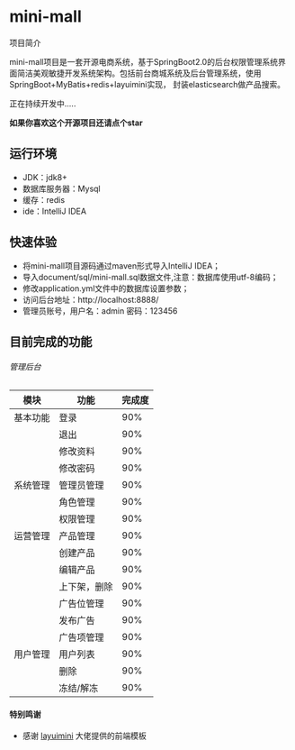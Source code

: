 # mini-mall

项目简介

mini-mall项目是一套开源电商系统，基于SpringBoot2.0的后台权限管理系统界面简洁美观敏捷开发系统架构。包括前台商城系统及后台管理系统，使用SpringBoot+MyBatis+redis+layuimini实现，
封装elasticsearch做产品搜索。


正在持续开发中.....

**如果你喜欢这个开源项目还请点个star**





## 运行环境

* JDK：jdk8+
* 数据库服务器：Mysql
* 缓存：redis
* ide：IntelliJ IDEA

## 快速体验

* 将mini-mall项目源码通过maven形式导入IntelliJ IDEA；
* 导入document/sql/mini-mall.sql数据文件,注意：数据库使用utf-8编码；
* 修改application.yml文件中的数据库设置参数；
* 访问后台地址：http://localhost:8888/
* 管理员账号，用户名：admin 密码：123456

## 目前完成的功能
###### 管理后台

 | 模块  | 功能 |完成度
|  ----  | ----  | ----  | 
| 基本功能  | 登录 | 90%
|  | 退出 | 90%
|  | 修改资料 | 90%
|  | 修改密码 | 90%
| 系统管理  | 管理员管理 | 90%
|  | 角色管理 | 90%
|  | 权限管理 | 90%
| 运营管理 | 产品管理 | 90%
|  | 创建产品 | 90%
|  | 编辑产品 | 90%
|  | 上下架，删除 | 90%
|  | 广告位管理 | 90%
|  | 发布广告 | 90%
|  | 广告项管理 | 90%
| 用户管理 | 用户列表 | 90%
|  | 删除 | 90%
|  | 冻结/解冻 | 90%







#### 特别鸣谢

- 感谢 [layuimini](https://github.com/zhongshaofa/layuimini) 大佬提供的前端模板


